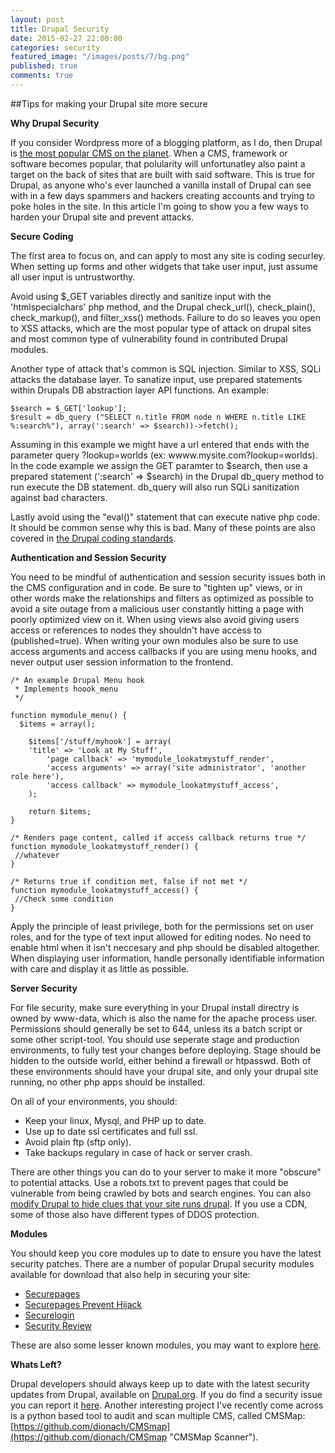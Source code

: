 ```yaml
---
layout: post
title: Drupal Security
date: 2015-02-27 22:00:00
categories: security
featured_image: "/images/posts/7/bg.png"
published: true
comments: true
---
```


##Tips for making your Drupal site more secure


**Why Drupal Security**


If you consider Wordpress more of a blogging platform,
as I do,
then Drupal is [the most popular CMS on the planet](http://trends.builtwith.com/cms "Drupal CMS Popularity").
When a CMS, framework or software becomes popular,
that polularity will unfortunatley also paint a target on the back of sites that are built with said software.
This is true for Drupal, as anyone who's ever launched a vanilla install of Drupal can see with in a few days
spammers and hackers creating accounts and trying to poke holes in the site.
In this article I'm going to show you a few ways to harden your Drupal site and prevent attacks.


**Secure Coding**


The first area to focus on, and can apply to most any site is coding securley.
When setting up forms and other widgets that take user input,
just assume all user input is untrustworthy.

Avoid using $\_GET variables directly and sanitize input with the 'htmlspecialchars' php method,
and the Drupal check\_url(), check\_plain(), check\_markup(), and filter\_xss() methods.
Failure to do so leaves you open to XSS attacks,
which are the most popular type of attack on drupal sites and most common type of vulnerability found in contributed Drupal modules.

Another type of attack that's common is SQL injection.
Similar to XSS, SQLi attacks the database layer.
To sanatize input, use prepared statements within Drupals DB abstraction layer API functions.
An example:

```
$search = $_GET['lookup'];
$result = db_query ("SELECT n.title FROM node n WHERE n.title LIKE %:search%"), array(':search' => $search))->fetch();
```

Assuming in this example we might have a url entered that ends with the parameter query ?lookup=worlds (ex: wwww.mysite.com?lookup=worlds).
In the code example we assign the GET paramter to $search, then use a prepared statement (':search' => $search) in the Drupal db\_query method to run execute the DB statement.
db\_query will also run SQLi sanitization against bad characters.

Lastly avoid using the "eval()" statement that can execute native php code.
It should be common sense why this is bad.
Many of these points are also covered in [the Drupal coding standards](https://www.drupal.org/coding-standards "Drupal Coding Standards").


**Authentication and Session Security**

You need to be mindful of authentication and session security issues both in the CMS configuration and in code.
Be sure to "tighten up" views, or in other words make the relationships and filters as optimized as possible
to avoid a site outage from a malicious user constantly hitting a page with poorly optimized view on it.
When using views also avoid giving users access or references to nodes they shouldn't have access to (published=true).
When writing your own modules also be sure to use access arguments and access callbacks if you are using menu hooks,
and never output user session information to the frontend.

```
/* An example Drupal Menu hook
 * Implements hoook_menu
 */

function mymodule_menu() {
  $items = array();

	$items['/stuff/myhook'] = array(
    'title' => 'Look at My Stuff',
		'page callback' => 'mymodule_lookatmystuff_render',
		'access arguments' => array('site administrator', 'another role here'),
		'access callback' => mymodule_lookatmystuff_access',
	);

	return $items;
}

/* Renders page content, called if access callback returns true */
function mymodule_lookatmystuff_render() {
 //whatever
}

/* Returns true if condition met, false if not met */
function mymodule_lookatmystuff_access() {
 //Check some condition
}
```


Apply the principle of least privilege,
both for the permissions set on user roles,
and for the type of text input allowed for editing nodes.
No need to enable html when it isn't neccesary and php should be disabled altogether.
When displaying user information, handle personally identifiable information with care and display it as little as possible.


**Server Security**


For file security,
make sure everything in your Drupal install directry is owned by www-data, which is also the name for the apache process user.
Permissions should generally be set to 644, unless its a batch script or some other script-tool.
You should use seperate stage and production environments, to fully test your changes before deploying.
Stage should be hidden to the outside world,
either behind a firewall or htpasswd. Both of these environments should have your drupal site, and only your drupal site running,
no other php apps should be installed.


On all of your environments, you should:

* Keep your linux, Mysql, and PHP up to date.
* Use up to date ssl certificates and full ssl.
* Avoid plain ftp (sftp only).
* Take backups regulary in case of hack or server crash.


There are other things you can do to your server to make it more "obscure" to potential attacks.
Use a robots.txt to prevent pages that could be vulnerable from being crawled by bots and search engines.
You can also [modify Drupal to hide clues that your site runs drupal](https://www.drupal.org/node/766404 "Drupal Security through Obscurity").
If you use a CDN, some of those also have different types of DDOS protection.


**Modules**


You should keep you core modules up to date to ensure you have the latest security patches.
There are a number of popular Drupal security modules available for download that also help in securing your site:

* [Securepages](https://www.drupal.org/project/securepages "Drupal Secure Pages")
* [Securepages Prevent Hijack](https://www.drupal.org/project/securepages_prevent_hijack "Drupal Prevent Hijack")
* [Securelogin](https://www.drupal.org/project/securelogin "Drupal Secure Login")
* [Security Review](https://www.drupal.org/project/security_review "Drupal Security Review")

These are also some lesser known modules, you may want to explore [here](http://drupalmodules.com/category/Security "Drupal Security Modules").


**Whats Left?**

Drupal developers should always keep up to date with the latest security updates from Drupal,
available on [Drupal.org](https://www.drupal.org/security "Drupal Security Updates").
If you do find a security issue you can report it [here](https://www.drupal.org/security-team/report-issue "Report Security Issue").
Another interesting project I've recently come across is a python based tool to audit and scan multiple CMS, called CMSMap:
[https://github.com/dionach/CMSmap](https://github.com/dionach/CMSmap "CMSMap Scanner").